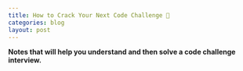 ```yaml
---
title: How to Crack Your Next Code Challenge 🧮
categories: blog
layout: post
---
```


**Notes that will help you understand and then solve a code challenge interview.**
